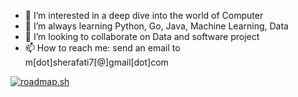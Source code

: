 <!--- - 👋 Hi, I’m Mohammad --->
- 👀 I’m interested in a deep dive into the world of Computer
- 🌱 I’m always learning Python, Go, Java, Machine Learning, Data
- 💞️ I’m looking to collaborate on Data and software project
- 📫 How to reach me: send an email to m[dot]sherafati7[@]gmail[dot]com

<!---
herman72/herman72 is a ✨ special ✨ repository because its `README.md` (this file) appears on your GitHub profile.
You can click the Preview link to take a look at your changes.
--->
[![roadmap.sh](https://roadmap.sh/card/tall/66b8fa9ab64402e0527e53d3?variant=dark)](https://roadmap.sh)
